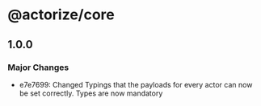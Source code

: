 # @actorize/core

## 1.0.0
### Major Changes

- e7e7699: Changed Typings that the payloads for every actor can now be set correctly. Types are now mandatory

